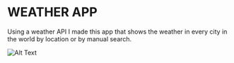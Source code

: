 # WEATHER APP
Using a weather API I made this app that shows the weather in every city in the world by location or by manual search.

![Alt Text](https://roey-barda.netlify.app/images/weather-app.jpg)
